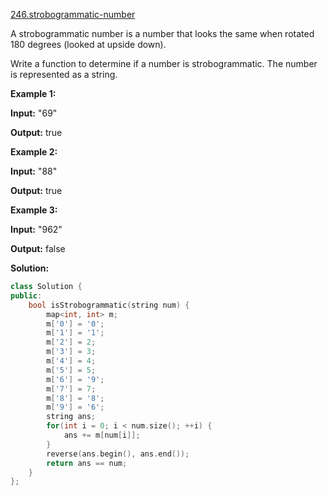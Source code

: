 [246.strobogrammatic-number](https://leetcode.com/problems/strobogrammatic-number/)  

A strobogrammatic number is a number that looks the same when rotated 180 degrees (looked at upside down).

Write a function to determine if a number is strobogrammatic. The number is represented as a string.

**Example 1:**

  
**Input:**  "69"
  
**Output:** true
  

**Example 2:**

  
**Input:**  "88"
  
**Output:** true

**Example 3:**

  
**Input:**  "962"
  
**Output:** false  



**Solution:**  

```cpp
class Solution {
public:
    bool isStrobogrammatic(string num) {
        map<int, int> m;
        m['0'] = '0';
        m['1'] = '1';
        m['2'] = 2;
        m['3'] = 3;
        m['4'] = 4;
        m['5'] = 5;
        m['6'] = '9';
        m['7'] = 7;
        m['8'] = '8';
        m['9'] = '6';
        string ans;
        for(int i = 0; i < num.size(); ++i) {
            ans += m[num[i]];
        }
        reverse(ans.begin(), ans.end());
        return ans == num;
    }
};
```
      